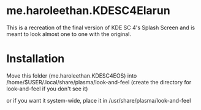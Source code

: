 # me.haroleethan.KDESC4Elarun
This is a recreation of the final version of KDE SC 4's Splash Screen and is meant to look almost one to one with the original.

# Installation
Move this folder (me.haroleethan.KDESC4EOS) into /home/$USER/.local/share/plasma/look-and-feel (create the directory for look-and-feel if you don't see it)

or if you want it system-wide, place it in /usr/share/plasma/look-and-feel
